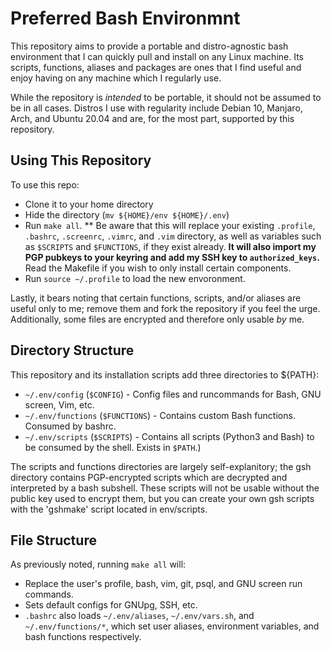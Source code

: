 # Preferred Bash Environmnt #
This repository aims to provide a portable and distro-agnostic bash environment that I can quickly pull and install on any Linux machine. Its scripts, functions, aliases and packages are ones that I find useful and enjoy having on any machine which I regularly use.

While the repository is *intended* to be portable, it should not be assumed to be in all cases. Distros I use with regularity include Debian 10, Manjaro, Arch, and Ubuntu 20.04 and are, for the most part, supported by this repository.

## Using This Repository ##
To use this repo:
* Clone it to your home directory
* Hide the directory (`mv ${HOME}/env ${HOME}/.env`)
* Run `make all`.
** Be aware that this will replace your existing `.profile`, `.bashrc`, `.screenrc`, `.vimrc`, and `.vim` directory, as well as variables such as `$SCRIPTS` and `$FUNCTIONS`, if they exist already. **It will also import my PGP pubkeys to your keyring and add my SSH key to `authorized_keys`.** Read the Makefile if you wish to only install certain components.
* Run `source ~/.profile` to load the new envoronment.

Lastly, it bears noting that certain functions, scripts, and/or aliases are useful only to me; remove them and fork the repository if you feel the urge. Additionally, some files are encrypted and therefore only usable *by* me.

## Directory Structure ##
This repository and its installation scripts add three directories to ${PATH}:
* `~/.env/config` (`$CONFIG`) - Config files and runcommands for Bash, GNU screen, Vim, etc.
* `~/.env/functions` (`$FUNCTIONS`) - Contains custom Bash functions. Consumed by bashrc.
* `~/.env/scripts` (`$SCRIPTS`) - Contains all scripts (Python3 and Bash) to be consumed by the shell. Exists in `$PATH`.)

The scripts and functions directories are largely self-explanitory; the gsh directory contains PGP-encrypted scripts which are decrypted and interpreted by a bash subshell. These scripts will not be usable without the public key used to encrypt them, but you can create your own gsh scripts with the 'gshmake' script located in env/scripts.

## File Structure ##
As previously noted, running `make all` will:
* Replace the user's profile, bash, vim, git, psql, and GNU screen run commands.
* Sets default configs for GNUpg, SSH, etc.
* `.bashrc` also loads `~/.env/aliases`, `~/.env/vars.sh`, and `~/.env/functions/*`, which set user aliases, environment variables, and bash functions respectively.
